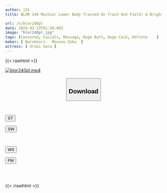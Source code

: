 ```yaml
---
author: j91
title: BLOR-240 Muchier Lower Body Trained On Track And Field! A Bright And Sexually Active Gym Instructor Who Goes Crazy With His Big Cock And Sweats!

url: /v/blor240pl
date: 2024-03-23T01:20:00Z
image: "blor240pl.jpg"
tags: [Censored, Facials, Massage, Huge Butt, Huge Cock, Athlete	]
maker: [ Burokkori-  Mousou Zoku  ]
actress: [ Uruki Sara ]
---
```



{{< rawhtml >}}

<div class="video" data-videoid="2P1PRpjPkOfZ0Ae">
    <a href="javascript:;">
        <img src="/v/blor240pl/blor240pl.jpg" width="WIDTH" height="HEIGHT" alt="blor240pl.mp4" loading="lazy">
    </a>
</div>

<script type="text/javascript" src="https://j91.asia/asset/on-demand-st.js"></script>

<br>
  <link rel="stylesheet" href="https://j91.asia/asset/bs5.css">
  
  <center>
  <button class="btn btn-primary" type="button" data-bs-toggle="collapse" data-bs-target=".multi-collapse" aria-expanded="false" aria-controls="multiCollapseExample1 multiCollapseExample2"><h2>Download</h2></button></center>
</p>
<div class="row">
  <div class="col">
    <div class="collapse multi-collapse" id="multiCollapseExample1">
      <div class="card card-body">
	      	      <br>
<div class="buttons">  
<p><a href="https://streamtape.to/v/2P1PRpjPkOfZ0Ae" target="_blank"><button class="btn-hover color-3"><i class="fa fa-download"></i> ST</button></a></p>
<p><a href="https://asnwish.com/95mxk7qvln5f" target="_blank"><button class="btn-hover color-2"><i class="fa fa-download"></i> SW</button></a></p></div>
    </div>
  </div>
</div>
  <div class="col">
    <div class="collapse multi-collapse" id="multiCollapseExample2">
      <div class="card card-body">
	      <br>
<div class="buttons">
<p><a href="https://wolfstream.tv/n43x23946v68"><button class="btn-hover color-9"><i class="fa fa-download"></i> WS</button></a></p>
<p><a href="https://filemoon.sx/d/qvmubknjvgzc"><button class="btn-hover color-8"><i class="fa fa-download"></i> FM</button></a></p></div>
<br><br>
      </div>
    </div>
  </div>
</div>

{{< /rawhtml >}}